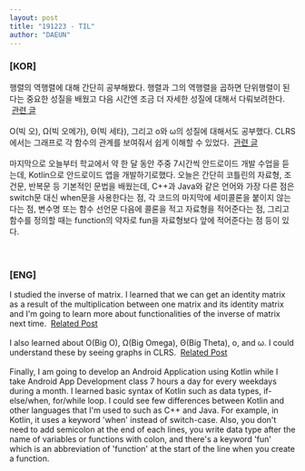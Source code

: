 ```yaml
---
layout: post
title: "191223 - TIL"
author: "DAEUN"
---
```


### [KOR]
행렬의 역행렬에 대해 간단히 공부해봤다. 행렬과 그의 역행렬을 곱하면 단위행렬이 된다는 중요한 성질을 배웠고 다음 시간엔 조금 더 자세한 성질에 대해서 다뤄보려한다. &nbsp;[관련 글](_posts/2019-12-23-inverse-of-matrix.md)
<br><br>
O(빅 오), &Omega;(빅 오메가), &Theta;(빅 세타), 그리고 o와 &omega;의 성질에 대해서도 공부했다. CLRS에서는 그래프로 각 함수의 관계를 보여줘서 쉽게 이해할 수 있었다. &nbsp;[관련 글](_posts/2019-12-23-asymptotic-notation.md)
<br><br>
마지막으로 오늘부터 학교에서 약 한 달 동안 주중 7시간씩 안드로이드 개발 수업을 듣는데, Kotlin으로 안드로이드 앱을 개발하기로했다. 오늘은 간단히 코틀린의 자료형, 조건문, 반복문 등 기본적인 문법을 배웠는데, C++과 Java와 같은 언어와 가장 다른 점은 switch문 대신 when문을 사용한다는 점, 각 코드의 마지막에 세미콜론을 붙이지 않는다는 점, 변수명 또는 함수 선언문 다음에 콜론을 적고 자료형을 적어준다는 점, 그리고 함수를 정의할 때는 function의 약자로 fun을 자료형보다 앞에 적어준다는 점 등이 있다.
<br><br><br>
### [ENG]
I studied the inverse of matrix. I learned that we can get an identity matrix as a result of the multiplication between one matrix and its identity matrix and I'm going to learn more about functionalities of the inverse of matrix next time. &nbsp;[Related Post](_posts/2019-12-23-inverse-of-matrix.md)
<br><br>
I also learned about O(Big O), &Omega;(Big Omega), &Theta;(Big Theta), o, and &omega;. I could understand these by seeing graphs in CLRS. &nbsp;[Related Post](_posts/2019-12-23-asymptotic-notation.md)
<br><br>
Finally, I am going to develop an Android Application using Kotlin while I take Android App Development class 7 hours a day for every weekdays during a month. I learned basic syntax of Kotlin such as data types, if-else/when, for/while loop. I could see few differences between Kotlin and other languages that I'm used to such as C++ and Java. For example, in Kotlin, it uses a keyword 'when' instead of switch-case. Also, you don't need to add semicolon at the end of each lines, you write data type after the name of variables or functions with colon, and there's a keyword 'fun' which is an abbreviation of 'function' at the start of the line when you create a function.
